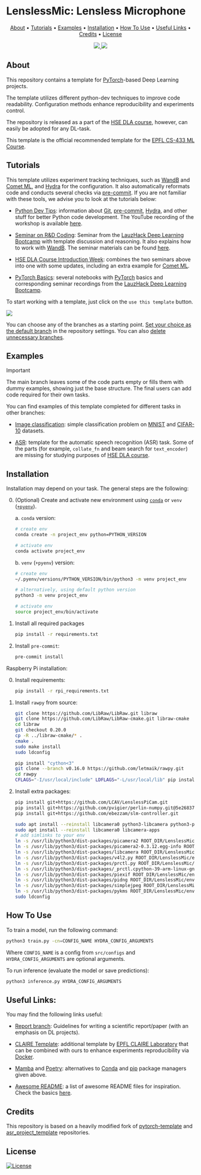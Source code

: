 # LenslessMic: Lensless Microphone

<p align="center">
  <a href="#about">About</a> •
  <a href="#tutorials">Tutorials</a> •
  <a href="#examples">Examples</a> •
  <a href="#installation">Installation</a> •
  <a href="#how-to-use">How To Use</a> •
  <a href="#useful-links">Useful Links</a> •
  <a href="#credits">Credits</a> •
  <a href="#license">License</a>
</p>

<p align="center">
<a href="https://github.com/Blinorot/pytorch_project_template/generate">
  <img src="https://img.shields.io/badge/use%20this-template-green?logo=github">
</a>
<a href="https://github.com/Blinorot/pytorch_project_template/blob/main/LICENSE">
   <img src=https://img.shields.io/badge/license-MIT-blue.svg>
</a>
</p>

## About

This repository contains a template for [PyTorch](https://pytorch.org/)-based Deep Learning projects.

The template utilizes different python-dev techniques to improve code readability. Configuration methods enhance reproducibility and experiments control.

The repository is released as a part of the [HSE DLA course](https://github.com/markovka17/dla), however, can easily be adopted for any DL-task.

This template is the official recommended template for the [EPFL CS-433 ML Course](https://www.epfl.ch/labs/mlo/machine-learning-cs-433/).

## Tutorials

This template utilizes experiment tracking techniques, such as [WandB](https://docs.wandb.ai/) and [Comet ML](https://www.comet.com/docs/v2/), and [Hydra](https://hydra.cc/docs/intro/) for the configuration. It also automatically reformats code and conducts several checks via [pre-commit](https://pre-commit.com/). If you are not familiar with these tools, we advise you to look at the tutorials below:

- [Python Dev Tips](https://github.com/ebezzam/python-dev-tips): information about [Git](https://git-scm.com/doc), [pre-commit](https://pre-commit.com/), [Hydra](https://hydra.cc/docs/intro/), and other stuff for better Python code development. The YouTube recording of the workshop is available [here](https://youtu.be/okxaTuBdDuY).

- [Seminar on R&D Coding](https://youtu.be/sEA-Js5ZHxU): Seminar from the [LauzHack Deep Learning Bootcamp](https://github.com/LauzHack/deep-learning-bootcamp/) with template discussion and reasoning. It also explains how to work with [WandB](https://docs.wandb.ai/). The seminar materials can be found [here](https://github.com/LauzHack/deep-learning-bootcamp/blob/main/day03/Seminar_WandB_and_Coding.ipynb).

- [HSE DLA Course Introduction Week](https://github.com/markovka17/dla/tree/2024/week01): combines the two seminars above into one with some updates, including an extra example for [Comet ML](https://www.comet.com/docs/v2/).

- [PyTorch Basics](https://github.com/markovka17/dla/tree/2024/week01/intro_to_pytorch): several notebooks with [PyTorch](https://pytorch.org/docs/stable/index.html) basics and corresponding seminar recordings from the [LauzHack Deep Learning Bootcamp](https://github.com/LauzHack/deep-learning-bootcamp/).

To start working with a template, just click on the `use this template` button.

<a href="https://github.com/Blinorot/pytorch_project_template/generate">
  <img src="https://img.shields.io/badge/use%20this-template-green?logo=github">
</a>

You can choose any of the branches as a starting point. [Set your choice as the default branch](https://docs.github.com/en/repositories/configuring-branches-and-merges-in-your-repository/managing-branches-in-your-repository/changing-the-default-branch) in the repository settings. You can also [delete unnecessary branches](https://docs.github.com/en/pull-requests/collaborating-with-pull-requests/proposing-changes-to-your-work-with-pull-requests/creating-and-deleting-branches-within-your-repository).

## Examples

> [!IMPORTANT]
> The main branch leaves some of the code parts empty or fills them with dummy examples, showing just the base structure. The final users can add code required for their own tasks.

You can find examples of this template completed for different tasks in other branches:

- [Image classification](https://github.com/Blinorot/pytorch_project_template/tree/example/image-classification): simple classification problem on [MNIST](https://yann.lecun.com/exdb/mnist/) and [CIFAR-10](https://www.cs.toronto.edu/~kriz/cifar.html) datasets.

- [ASR](https://github.com/Blinorot/pytorch_project_template/tree/example/asr): template for the automatic speech recognition (ASR) task. Some of the parts (for example, `collate_fn` and beam search for `text_encoder`) are missing for studying purposes of [HSE DLA course](https://github.com/markovka17/dla).

## Installation

Installation may depend on your task. The general steps are the following:

0. (Optional) Create and activate new environment using [`conda`](https://conda.io/projects/conda/en/latest/user-guide/getting-started.html) or `venv` ([`+pyenv`](https://github.com/pyenv/pyenv)).

   a. `conda` version:

   ```bash
   # create env
   conda create -n project_env python=PYTHON_VERSION

   # activate env
   conda activate project_env
   ```

   b. `venv` (`+pyenv`) version:

   ```bash
   # create env
   ~/.pyenv/versions/PYTHON_VERSION/bin/python3 -m venv project_env

   # alternatively, using default python version
   python3 -m venv project_env

   # activate env
   source project_env/bin/activate
   ```

1. Install all required packages

   ```bash
   pip install -r requirements.txt
   ```

2. Install `pre-commit`:
   ```bash
   pre-commit install
   ```

Raspberry Pi installation:

0. Install requirements:

   ```bash
   pip install -r rpi_requirements.txt
   ```

1. Install `rawpy` from source:

   ```bash
   git clone https://github.com/LibRaw/LibRaw.git libraw
   git clone https://github.com/LibRaw/LibRaw-cmake.git libraw-cmake
   cd libraw
   git checkout 0.20.0
   cp -R ../libraw-cmake/* .
   cmake .
   sudo make install
   sudo ldconfig

   pip install "cython<3"
   git clone --branch v0.16.0 https://github.com/letmaik/rawpy.git
   cd rawpy
   CFLAGS="-I/usr/local/include" LDFLAGS="-L/usr/local/lib" pip install --no-cache-dir .
   ```

2. Install extra packages:

   ```bash
   pip install git+https://github.com/LCAV/LenslessPiCam.git
   pip install git+https://github.com/pvigier/perlin-numpy.git@5e26837db14042e51166eb6cad4c0df2c1907016
   pip install git+https://github.com/ebezzam/slm-controller.git

   sudo apt install --reinstall libcamera0 python3-libcamera python3-picamera2
   sudo apt install --reinstall libcamera0 libcamera-apps
   # add simlinks to your env
   ln -s /usr/lib/python3/dist-packages/picamera2 ROOT_DIR/LenslessMic/env/lib/python3.9/site-packages/picamera2
   ln -s /usr/lib/python3/dist-packages/picamera2-0.3.12.egg-info ROOT_DIR/ROOT_DIRLenslessMic/env/lib/python3.9/site-packages/
   ln -s /usr/lib/python3/dist-packages/libcamera ROOT_DIR/LenslessMic/env/lib/python3.9/site-packages/libcamera
   ln -s /usr/lib/python3/dist-packages/v4l2.py ROOT_DIR/LenslessMic/env/lib/python3.9/site-packages/v4l2.py
   ln -s /usr/lib/python3/dist-packages/prctl.py ROOT_DIR/LenslessMic/env/lib/python3.9/site-packages/prctl.py
   ln -s /usr/lib/python3/dist-packages/_prctl.cpython-39-arm-linux-gnueabihf.so ROOT_DIR/LenslessMic/env/lib/python3.9/site-packages/
   ln -s /usr/lib/python3/dist-packages/piexif ROOT_DIR/LenslessMic/env/lib/python3.9/site-packages/piexif
   ln -s /usr/lib/python3/dist-packages/pidng ROOT_DIR/LenslessMic/env/lib/python3.9/site-packages/pidng
   ln -s /usr/lib/python3/dist-packages/simplejpeg ROOT_DIR/LenslessMic/env/lib/python3.9/site-packages/simplejpeg
   ln -s /usr/lib/python3/dist-packages/pykms ROOT_DIR/LenslessMic/env/lib/python3.9/site-packages/pykms
   sudo ldconfig
   ```

## How To Use

To train a model, run the following command:

```bash
python3 train.py -cn=CONFIG_NAME HYDRA_CONFIG_ARGUMENTS
```

Where `CONFIG_NAME` is a config from `src/configs` and `HYDRA_CONFIG_ARGUMENTS` are optional arguments.

To run inference (evaluate the model or save predictions):

```bash
python3 inference.py HYDRA_CONFIG_ARGUMENTS
```

## Useful Links:

You may find the following links useful:

- [Report branch](https://github.com/Blinorot/pytorch_project_template/tree/report): Guidelines for writing a scientific report/paper (with an emphasis on DL projects).

- [CLAIRE Template](https://github.com/CLAIRE-Labo/python-ml-research-template): additional template by [EPFL CLAIRE Laboratory](https://www.epfl.ch/labs/claire/) that can be combined with ours to enhance experiments reproducibility via [Docker](https://www.docker.com/).

- [Mamba](https://github.com/mamba-org/mamba) and [Poetry](https://python-poetry.org/): alternatives to [Conda](https://conda.io/projects/conda/en/latest/user-guide/getting-started.html) and [pip](https://pip.pypa.io/en/stable/installation/) package managers given above.

- [Awesome README](https://github.com/matiassingers/awesome-readme): a list of awesome README files for inspiration. Check the basics [here](https://github.com/PurpleBooth/a-good-readme-template).

## Credits

This repository is based on a heavily modified fork of [pytorch-template](https://github.com/victoresque/pytorch-template) and [asr_project_template](https://github.com/WrathOfGrapes/asr_project_template) repositories.

## License

[![License](https://img.shields.io/badge/license-MIT-blue.svg)](/LICENSE)
